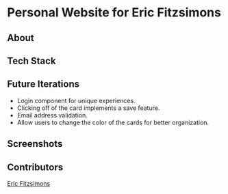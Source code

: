 # Personal Website for Eric Fitzsimons

## About

## Tech Stack

## Future Iterations

- Login component for unique experiences.
- Clicking off of the card implements a save feature.
- Email address validation.
- Allow users to change the color of the cards for better organization.

## Screenshots

## Contributors
[Eric Fitzsimons](https://github.com/ericfitzsimons451) 
